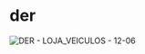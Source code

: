 # der
![DER - LOJA_VEICULOS - 12-06](https://github.com/opaemerson/der/assets/133929221/4b65b37f-4346-45f0-aba3-166d95d1ef51)
